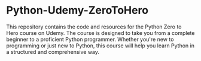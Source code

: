 # Python-Udemy-ZeroToHero
This repository contains the code and resources for the Python Zero to Hero course on Udemy. The course is designed to take you from a complete beginner to a proficient Python programmer. Whether you're new to programming or just new to Python, this course will help you learn Python in a structured and comprehensive way.
